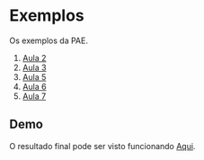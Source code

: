 # Exemplos

Os exemplos da PAE.

1. [Aula 2](https://github.com/dobbinx3/maua/tree/master/pae/desenvolvimento_de_sites_responsivos_modernos/exemplos/2018_1/aula_02)
2. [Aula 3](https://github.com/dobbinx3/maua/tree/master/pae/desenvolvimento_de_sites_responsivos_modernos/exemplos/2018_1/aula_03)
3. [Aula 5](https://github.com/dobbinx3/maua/tree/master/pae/desenvolvimento_de_sites_responsivos_modernos/exemplos/2018_1/aula_05)
4. [Aula 6](https://github.com/dobbinx3/maua/tree/master/pae/desenvolvimento_de_sites_responsivos_modernos/exemplos/2018_1/aula_06)
5. [Aula 7](https://github.com/dobbinx3/maua/tree/master/pae/desenvolvimento_de_sites_responsivos_modernos/exemplos/2018_1/aula_07)


## Demo

O resultado final pode ser visto funcionando [Aqui](http://dobbinx3.com/maua/pae/desenvolvimento_de_sites_responsivos_modernos/vitrine).